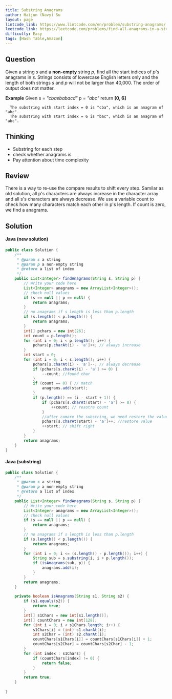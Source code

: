 ```yaml
---
title: Substring Anagrams
author: Haijun (Navy) Su
layout: page
lintcode_link: https://www.lintcode.com/en/problem/substring-anagrams/
leetcode_link: https://leetcode.com/problems/find-all-anagrams-in-a-string/#/description
difficulty: Easy
tags: [Hash Table,Amazon]
---
```

## Question
Given a string *s* and a **non-empty** string *p*, find all the start indices of *p*'s anagrams in *s*.
Strings consists of lowercase English letters only and the length of both strings *s* and *p* will not be larger than 40,000.
The order of output does not matter.

**Example**
Given s = *"cbaebabacd"* p = *"abc"*
return **[0, 6]**
~~~
  The substring with start index = 0 is "cba", which is an anagram of "abc".
  The substring with start index = 6 is "bac", which is an anagram of "abc".
~~~

## Thinking
* Substring for each step
* check whether anagrams is
* Pay attention about time complexity

## Review
There is a way to re-use the compare results to shift every step. Samilar as old solution, all p's characters are always increase in the character array and all s's characters are always decrease. We use a variable count to check how many characters match each other in p's length. If count is zero, we find a anagrams.

## Solution
#### Java (new solution)
~~~ java
public class Solution {
    /**
     * @param s a string
     * @param p a non-empty string
     * @return a list of index
     */
    public List<Integer> findAnagrams(String s, String p) {
        // Write your code here
        List<Integer> anagrams = new ArrayList<Integer>();
        // check null values
        if (s == null || p == null) {
            return anagrams;
        }
        // no anagrams if s length is less than p.length
        if (s.length() < p.length()) {
            return anagrams;
        }
        int[] pchars = new int[26];
        int count = p.length();
        for (int i = 0; i < p.length(); i++) {
            pchars[p.charAt(i) - 'a']++; // always increase
        }
        int start = 0;
        for (int i = 0; i < s.length(); i++) {
            pchars[s.charAt(i) - 'a']--; // always decrease
            if (pchars[s.charAt(i) - 'a'] >= 0) {
                --count; //found char
            }
            if (count == 0) { // match
                anagrams.add(start);
            }
            if (p.length() == (i - start + 1)) {
                if (pchars[s.charAt(start) - 'a'] >= 0) {
                    ++count; // resotre count
                }
                //after comare the substring, we need restore the value to avoid below zero.
                pchars[s.charAt(start) - 'a']++; //restore value
                ++start; // shift right
            }
        }
        return anagrams;
    }
}
~~~

#### Java (substring)
~~~ java
public class Solution {
    /**
     * @param s a string
     * @param p a non-empty string
     * @return a list of index
     */
    public List<Integer> findAnagrams(String s, String p) {
        // Write your code here
        List<Integer> anagrams = new ArrayList<Integer>();
        // check null values
        if (s == null || p == null) {
            return anagrams;
        }
        // no anagrams if s length is less than p.length
        if (s.length() < p.length()) {
            return anagrams;
        }
        for (int i = 0; i <= (s.length() - p.length()); i++) {
            String sub = s.substring(i, i + p.length());
            if (isAnagrams(sub, p)) {
                anagrams.add(i);
            }
        }
        return anagrams;
    }
    
    private boolean isAnagrams(String s1, String s2) {
        if (s1.equals(s2)) {
            return true;
        }
        int[] s1Chars = new int[s1.length()];
        int[] countChars = new int[128];
        for (int i = 0; i < s1Chars.length; i++) {
            s1Chars[i] = (int) s1.charAt(i);
            int s2Char = (int) s2.charAt(i);
            countChars[s1Chars[i]] = countChars[s1Chars[i]] + 1;
            countChars[s2Char] = countChars[s2Char] - 1;
        }
        for (int index : s1Chars) {
            if (countChars[index] != 0) {
                return false;
            }
        }
        return true;
    }
    
}
~~~
